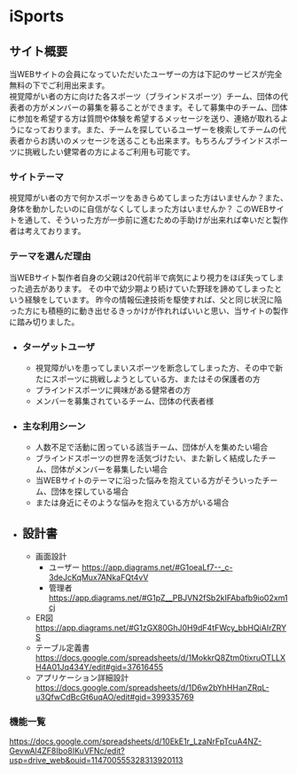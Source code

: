 # iSports

## サイト概要
当WEBサイトの会員になっていただいたユーザーの方は下記のサービスが完全無料の下でご利用出来ます。  
視覚障がい者の方に向けた各スポーツ（ブラインドスポーツ）チーム、団体の代表者の方がメンバーの募集を募ることができます。そして募集中のチーム、団体に参加を希望する方は質問や体験を希望するメッセージを送り、連絡が取れるようになっております。また、チームを探しているユーザーを検索してチームの代表者からお誘いのメッセージを送ることも出来ます。もちろんブラインドスポーツに挑戦したい健常者の方によるご利用も可能です。

### サイトテーマ
視覚障がい者の方で何かスポーツをあきらめてしまった方はいませんか？また、身体を動かしたいのに自信がなくしてしまった方はいませんか？
このWEBサイトを通して、そういった方が一歩前に進むための手助けが出来れば幸いだと製作者は考えております。

### テーマを選んだ理由
当WEBサイト製作者自身の父親は20代前半で病気により視力をほぼ失ってしまった過去があります。
その中で幼少期より続けていた野球を諦めてしまったという経験をしています。
昨今の情報伝達技術を駆使すれば、父と同じ状況に陥った方にも積極的に動き出せるきっかけが作れればいいと思い、当サイトの製作に踏み切りました。

- ### ターゲットユーザ
    - 視覚障がいを患ってしまいスポーツを断念してしまった方、その中で新たにスポーツに挑戦しようとしている方、またはその保護者の方
    - ブラインドスポーツに興味がある健常者の方
    - メンバーを募集されているチーム、団体の代表者様

- ### 主な利用シーン
    - 人数不足で活動に困っている該当チーム、団体が人を集めたい場合
    - ブラインドスポーツの世界を活気づけたい、また新しく結成したチーム、団体がメンバーを募集したい場合
    - 当WEBサイトのテーマに沿った悩みを抱えている方がそういったチーム、団体を探している場合
    - または身近にそのような悩みを抱えている方がいる場合

- ## 設計書
    - 画面設計 
      - ユーザー https://app.diagrams.net/#G1oeaLf7--_c-3deJcKqMux7ANkaFQt4vV  
      - 管理者  https://app.diagrams.net/#G1pZ__PBJVN2fSb2kIFAbafb9io02xm1cj  
    - ER図  https://app.diagrams.net/#G1zGX80GhJ0H9dF4tFWcy_bbHQiAIrZRYS  
    - テーブル定義書  https://docs.google.com/spreadsheets/d/1MokkrQ8Ztm0tixruOTLLXH4A01Jq434Y/edit#gid=37616455
    - アプリケーション詳細設計  https://docs.google.com/spreadsheets/d/1D6w2bYhHHanZRqL-u3QfwCdBcGt6uqAO/edit#gid=399335769


### 機能一覧
https://docs.google.com/spreadsheets/d/10EkE1r_LzaNrFpTcuA4NZ-GevwAl4ZF8Ibo8IKuVFNc/edit?usp=drive_web&ouid=114700555328313920113
